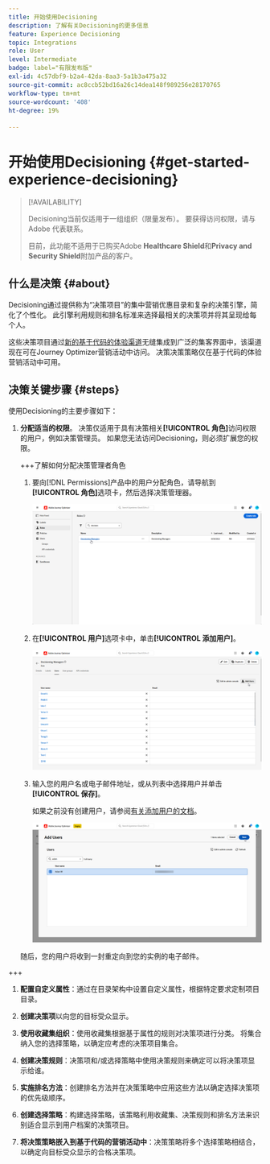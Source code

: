 ```yaml
---
title: 开始使用Decisioning
description: 了解有关Decisioning的更多信息
feature: Experience Decisioning
topic: Integrations
role: User
level: Intermediate
badge: label="有限发布版"
exl-id: 4c57dbf9-b2a4-42da-8aa3-5a1b3a475a32
source-git-commit: ac8ccb52bd16a26c14dea148f989256e28170765
workflow-type: tm+mt
source-wordcount: '408'
ht-degree: 19%

---
```


# 开始使用Decisioning {#get-started-experience-decisioning}

>[!AVAILABILITY]
>
>Decisioning当前仅适用于一组组织（限量发布）。 要获得访问权限，请与 Adobe 代表联系。
>
>目前，此功能不适用于已购买Adobe **Healthcare Shield**&#x200B;和&#x200B;**Privacy and Security Shield**&#x200B;附加产品的客户。

## 什么是决策 {#about}

Decisioning通过提供称为“决策项目”的集中营销优惠目录和复杂的决策引擎，简化了个性化。 此引擎利用规则和排名标准来选择最相关的决策项并将其呈现给每个人。

这些决策项目通过[新的基于代码的体验渠道](https://experienceleague.adobe.com/en/docs/journey-optimizer/using/code-based-experience/get-started-code-based)无缝集成到广泛的集客界面中，该渠道现在可在Journey Optimizer营销活动中访问。 决策决策策略仅在基于代码的体验营销活动中可用。


## 决策关键步骤 {#steps}

使用Decisioning的主要步骤如下：

1. **分配适当的权限**。 决策仅适用于具有决策相关&#x200B;**[!UICONTROL 角色]**&#x200B;访问权限的用户，例如决策管理员。 如果您无法访问Decisioning，则必须扩展您的权限。

   +++了解如何分配决策管理者角色

   1. 要向[!DNL Permissions]产品中的用户分配角色，请导航到&#x200B;**[!UICONTROL 角色]**&#x200B;选项卡，然后选择决策管理器。

      ![](assets/decision_permission_1.png)

   1. 在&#x200B;**[!UICONTROL 用户]**&#x200B;选项卡中，单击&#x200B;**[!UICONTROL 添加用户]**。

      ![](assets/decision_permission_2.png)

   1. 输入您的用户名或电子邮件地址，或从列表中选择用户并单击&#x200B;**[!UICONTROL 保存]**。

      如果之前没有创建用户，请参阅[有关添加用户的文档](https://experienceleague.adobe.com/zh-hans/docs/experience-platform/access-control/ui/users)。

      ![](assets/decision_permission_3.png)

   随后，您的用户将收到一封重定向到您的实例的电子邮件。

+++

1. **配置自定义属性**：通过在目录架构中设置自定义属性，根据特定要求定制项目目录。

1. **创建决策项**&#x200B;以向您的目标受众显示。

1. **使用收藏集组织**：使用收藏集根据基于属性的规则对决策项进行分类。 将集合纳入您的选择策略，以确定应考虑的决策项目集合。

1. **创建决策规则**：决策项和/或选择策略中使用决策规则来确定可以将决策项显示给谁。

1. **实施排名方法**：创建排名方法并在决策策略中应用这些方法以确定选择决策项的优先级顺序。

1. **创建选择策略**：构建选择策略，该策略利用收藏集、决策规则和排名方法来识别适合显示到用户档案的决策项目。

1. **将决策策略嵌入到基于代码的营销活动中**：决策策略将多个选择策略相结合，以确定向目标受众显示的合格决策项。

